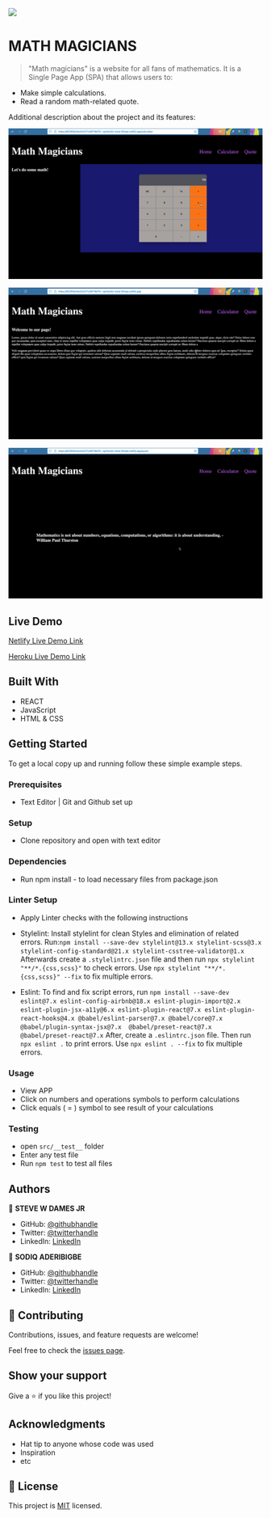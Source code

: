 ![](https://img.shields.io/badge/Microverse-blueviolet)

# MATH MAGICIANS

> "Math magicians" is a website for all fans of mathematics. It is a Single Page App (SPA) that allows users to:

- Make simple calculations.
- Read a random math-related quote.

Additional description about the project and its features:

![screenshot](./src/Images/img-calc.png)

![screenshot](./src/Images/img-home.png)

![screenshot](./src/Images/img-quotes.png)


## Live Demo

[Netlify Live Demo Link](https://deploy-preview-13--optimistic-tesla-fb1aae.netlify.app/)

[Heroku Live Demo Link](https://react-heroku-mathmagicians.herokuapp.com/)


## Built With

- REACT
- JavaScript
- HTML & CSS


## Getting Started

To get a local copy up and running follow these simple example steps.


### Prerequisites

- Text Editor | Git and Github set up


### Setup

- Clone repository and open with text editor
  

### Dependencies

- Run npm install - to load necessary files from package.json
  

### Linter Setup

- Apply Linter checks with the following instructions

* Stylelint: Install stylelint for clean Styles and elimination of related errors.
 Run:`npm install --save-dev stylelint@13.x stylelint-scss@3.x stylelint-config-standard@21.x stylelint-csstree-validator@1.x`
 Afterwards create a `.stylelintrc.json` file and then run `npx stylelint "**/*.{css,scss}"` to check errors. Use `npx stylelint "**/*.{css,scss}" --fix` to fix multiple errors.

* Eslint: To find and fix script errors, run `npm install --save-dev eslint@7.x eslint-config-airbnb@18.x eslint-plugin-import@2.x eslint-plugin-jsx-a11y@6.x eslint-plugin-react@7.x eslint-plugin-react-hooks@4.x @babel/eslint-parser@7.x @babel/core@7.x  @babel/plugin-syntax-jsx@7.x  @babel/preset-react@7.x @babel/preset-react@7.x`
After, create a `.eslintrc.json` file.
Then run `npx eslint .` to print errors. 
Use `npx eslint . --fix` to fix multiple errors.


### Usage

- View APP 
- Click on numbers and operations symbols to perform calculations
- Click equals ( = ) symbol to see result of your calculations


### Testing

- open `src/__test__` folder
- Enter any test file
- Run `npm test` to test all files


## Authors

👤 **STEVE W DAMES JR**

- GitHub: [@githubhandle](https://github.com/steveWDamesJr)
- Twitter: [@twitterhandle](https://twitter.com/Steve88312331)
- LinkedIn: [LinkedIn](https://www.linkedin.com/in/steve-w-dames-jr/)

👤 **SODIQ ADERIBIGBE**

- GitHub: [@githubhandle](https://github.com/deyemiobaa)
- Twitter: [@twitterhandle](https://twitter.com/deyemiobaa)
- LinkedIn: [LinkedIn](https://www.linkedin.com/in/sodiqa/)


## 🤝 Contributing

Contributions, issues, and feature requests are welcome!

Feel free to check the [issues page](../../issues/).


## Show your support

Give a ⭐️ if you like this project!


## Acknowledgments

- Hat tip to anyone whose code was used
- Inspiration
- etc


## 📝 License

This project is [MIT](./MIT.md) licensed.

